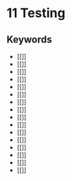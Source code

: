 # 11 Testing

## Keywords
- [[]]
- [[]]
- [[]]
- [[]]
- [[]]
- [[]]
- [[]]
- [[]]
- [[]]
- [[]]
- [[]]
- [[]]
- [[]]
- [[]]
- [[]]
- [[]]
